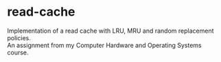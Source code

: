 # read-cache
Implementation of a read cache with LRU, MRU and random replacement policies.<br>
An assignment from my Computer Hardware and Operating Systems course.
